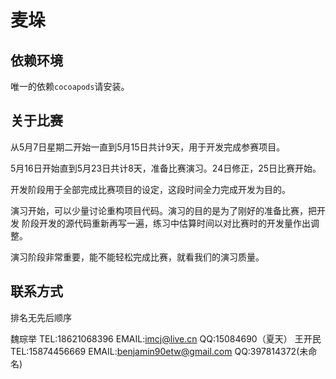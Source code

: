 # 麦垛

## 依赖环境

唯一的依赖`cocoapods`请安装。

## 关于比赛

从5月7日星期二开始一直到5月15日共计9天，用于开发完成参赛项目。

5月16日开始直到5月23日共计8天，准备比赛演习。24日修正，25日比赛开始。

开发阶段用于全部完成比赛项目的设定，这段时间全力完成开发为目的。

演习开始，可以少量讨论重构项目代码。演习的目的是为了刚好的准备比赛，把开发
阶段开发的源代码重新再写一遍，练习中估算时间以对比赛时的开发量作出调整。

演习阶段非常重要，能不能轻松完成比赛，就看我们的演习质量。

## 联系方式

排名无先后顺序

魏琮举 TEL:18621068396 EMAIL:imcj@live.cn               QQ:15084690（夏天）
王开民 TEL:15874456669 EMAIL:benjamin90etw@gmail.com    QQ:397814372(未命名)
